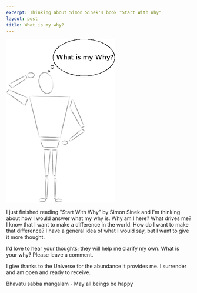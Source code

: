 ```yaml
---
excerpt: Thinking about Simon Sinek's book "Start With Why"
layout: post
title: What is my why?
---
```

<div class="blogphoto"><img src="/sites/blog.marceisaacson.com/files/pictures/What is My Why.png" alt="Cartoon person scratching head" width="296" height="445" /></div>

I just finished reading "Start With Why" by Simon Sinek and I'm thinking about how I would answer what my why is. Why am I here? What drives me? I know that I want to make a difference in the world. How do I want to make that difference? I have a general idea of what I would say, but I want to give it more thought.

I'd love to hear your thoughts; they will help me clarify my own. What is your why? Please leave a comment.

I give thanks to the Universe for the abundance it provides me. I surrender and am open and ready to receive.

Bhavatu sabba mangalam - May all beings be happy
